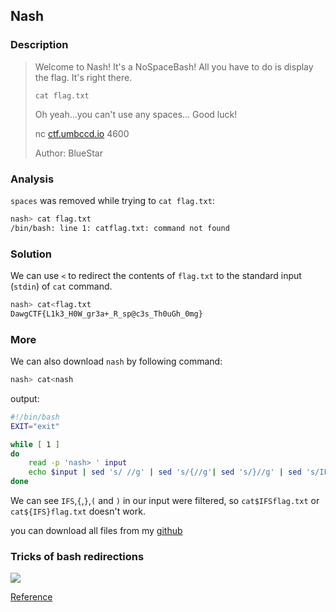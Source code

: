 
## Nash
### Description

> Welcome to Nash! It's a NoSpaceBash! All you have to do is display the flag. It's right there.
>
> ```
> cat flag.txt
> ```
>
> Oh yeah...you can't use any spaces... Good luck!
>
> nc [ctf.umbccd.io](http://ctf.umbccd.io/) 4600
>
> Author: BlueStar

### Analysis

`spaces` was removed while trying to `cat flag.txt`:

```bash
nash> cat flag.txt
/bin/bash: line 1: catflag.txt: command not found
```

### Solution

We can use `<` to redirect the contents of `flag.txt` to the standard input (`stdin`) of `cat` command.

```bash
nash> cat<flag.txt
DawgCTF{L1k3_H0W_gr3a+_R_sp@c3s_Th0uGh_0mg}
```

### More

We can also download `nash` by following command:

```bash
nash> cat<nash
```

output:

```bash
#!/bin/bash
EXIT="exit"

while [ 1 ]
do
	read -p 'nash> ' input
	echo $input | sed 's/ //g' | sed 's/{//g'| sed 's/}//g' | sed 's/IFS//g' | sed 's/(//g' | sed 's/)//g' | /bin/bash
done
```

We can see `IFS`,`{`,`}`,`(` and `)` in our input were filtered, so `cat$IFSflag.txt` or `cat${IFS}flag.txt` doesn't work.

you can download all files from my [github](https://github.com/TaQini/ctf/tree/master/DawgCTF2020/pwn/nash) 

### Tricks of bash redirections

![](http://image.taqini.space/img/20200411100454.png)

[Reference](https://github.com/pkrumins/bash-redirections-cheat-sheet/blob/master/bash-redirections-cheat-sheet.png)